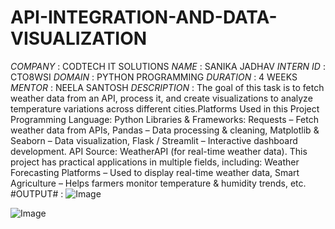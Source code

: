# API-INTEGRATION-AND-DATA-VISUALIZATION
*COMPANY* : CODTECH IT SOLUTIONS
*NAME* : SANIKA JADHAV
*INTERN ID* : CTO8WSI
*DOMAIN* : PYTHON PROGRAMMING
*DURATION* : 4 WEEKS
*MENTOR* : NEELA SANTOSH
*DESCRIPTION* : The goal of this task is to fetch weather data from an API, process it, and create visualizations to analyze temperature variations across different cities.Platforms Used in this Project Programming Language: Python 
Libraries & Frameworks: Requests – Fetch weather data from APIs, Pandas – Data processing & cleaning, Matplotlib & Seaborn – Data visualization, Flask / Streamlit – Interactive dashboard development.
API Source: WeatherAPI (for real-time weather data).
This project has practical applications in multiple fields, including: Weather Forecasting Platforms – Used to display real-time weather data, Smart Agriculture – Helps farmers monitor temperature & humidity trends, etc.
#OUTPUT# :
![Image](https://github.com/user-attachments/assets/3444db54-9907-4536-80c2-c2ded93c443e)

![Image](https://github.com/user-attachments/assets/85703681-adb4-4bd5-b127-8c9a0475aac4)
